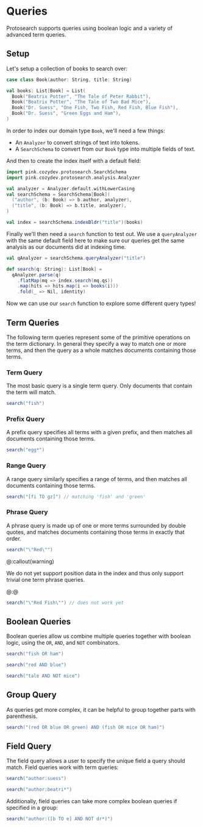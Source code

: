 # Queries

Protosearch supports queries using boolean logic and a variety of advanced term queries.

## Setup

Let's setup a collection of books to search over:

```scala mdoc:silent
case class Book(author: String, title: String)

val books: List[Book] = List(
  Book("Beatrix Potter", "The Tale of Peter Rabbit"),
  Book("Beatrix Potter", "The Tale of Two Bad Mice"),
  Book("Dr. Suess", "One Fish, Two Fish, Red Fish, Blue Fish"),
  Book("Dr. Suess", "Green Eggs and Ham"),
)
```

In order to index our domain type `Book`, we'll need a few things:
- An `Analyzer` to convert strings of text into tokens.
- A `SearchSchema` to convert from our `Book` type into multiple fields of text.

And then to create the index itself with a default field:

```scala mdoc:silent
import pink.cozydev.protosearch.SearchSchema
import pink.cozydev.protosearch.analysis.Analyzer

val analyzer = Analyzer.default.withLowerCasing
val searchSchema = SearchSchema[Book](
  ("author", (b: Book) => b.author, analyzer),
  ("title", (b: Book) => b.title, analyzer),
)

val index = searchSchema.indexBldr("title")(books)
```

Finally we'll then need a `search` function to test out.
We use a `queryAnalyzer` with the same default field here to make sure our queries get the same analysis as our documents did at indexing time.


```scala mdoc:silent
val qAnalyzer = searchSchema.queryAnalyzer("title")

def search(q: String): List[Book] =
  qAnalyzer.parse(q)
    .flatMap(mq => index.search(mq.qs))
    .map(hits => hits.map(i => books(i)))
    .fold(_ => Nil, identity)
```

Now we can use our `search` function to explore some different query types!

## Term Queries

The following term queries represent some of the primitive operations on the term dictionary.
In general they specify a way to match one or more terms, and then the query as a whole matches documents containing those terms.

### Term Query

The most basic query is a single term query.
Only documents that contain the term will match.

```scala mdoc
search("fish")
```

### Prefix Query

A prefix query specifies all terms with a given prefix, and then matches all documents containing those terms.

```scala mdoc
search("egg*")
```

### Range Query

A range query similarly specifies a range of terms, and then matches all documents containing those terms.

```scala mdoc
search("[fi TO gz]") // matching 'fish' and 'green'
```

### Phrase Query

A phrase query is made up of one or more terms surrounded by double quotes, and matches documents containing those terms in exactly that order.

```scala mdoc
search("\"Red\"")
```

@:callout(warning)

We do not yet support position data in the index and thus only support trivial one term phrase queries.

@:@

```scala mdoc
search("\"Red Fish\"") // does not work yet
```

## Boolean Queries

Boolean queries allow us combine multiple queries together with boolean logic, using the `OR`, `AND`, and `NOT` combinators.


```scala mdoc
search("fish OR ham")
```

```scala mdoc
search("red AND blue")
```

```scala mdoc
search("tale AND NOT mice")
```

## Group Query

As queries get more complex, it can be helpful to group together parts with parenthesis.

```scala mdoc
search("(red OR blue OR green) AND (fish OR mice OR ham)")
```


## Field Query

The field query allows a user to specify the unique field a query should match.
Field queries work with term queries:

```scala mdoc
search("author:suess")
```

```scala mdoc
search("author:beatri*")
```

Additionally, field queries can take more complex boolean queries if specified in a group:

```scala mdoc
search("author:([b TO e] AND NOT dr*)")
```

